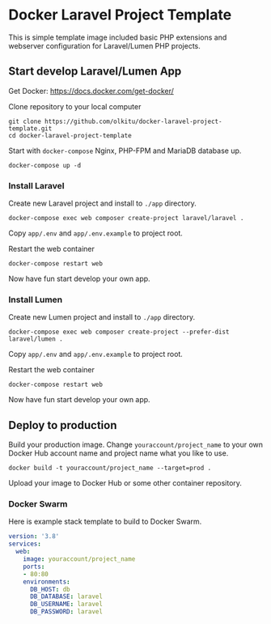 # Docker Laravel Project Template

This is simple template image included basic PHP extensions and webserver configuration for Laravel/Lumen PHP projects.

## Start develop Laravel/Lumen App

Get Docker: https://docs.docker.com/get-docker/

Clone repository to your local computer

```
git clone https://github.com/olkitu/docker-laravel-project-template.git
cd docker-laravel-project-template
```

Start with `docker-compose` Nginx, PHP-FPM and MariaDB database up.

```
docker-compose up -d
```

### Install Laravel

Create new Laravel project and install to `./app` directory.

```
docker-compose exec web composer create-project laravel/laravel .
```

Copy `app/.env` and `app/.env.example` to project root.

Restart the web container

```
docker-compose restart web
```

Now have fun start develop your own app.

### Install Lumen

Create new Lumen project and install to `./app` directory.

```
docker-compose exec web composer create-project --prefer-dist laravel/lumen .
```

Copy `app/.env` and `app/.env.example` to project root.

Restart the web container

```
docker-compose restart web
```

Now have fun start develop your own app.

## Deploy to production

Build your production image. Change `youraccount/project_name` to your own Docker Hub account name and project name what you like to use.

```
docker build -t youraccount/project_name --target=prod .
```

Upload your image to Docker Hub or some other container repository.

### Docker Swarm

Here is example stack template to build to Docker Swarm.

```yaml
version: '3.8'
services:
  web:
    image: youraccount/project_name
    ports:
    - 80:80
    environments:
      DB_HOST: db
      DB_DATABASE: laravel
      DB_USERNAME: laravel
      DB_PASSWORD: laravel
```